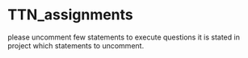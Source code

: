 # TTN_assignments

please uncomment few statements to execute questions
it is stated in project which statements to uncomment.
